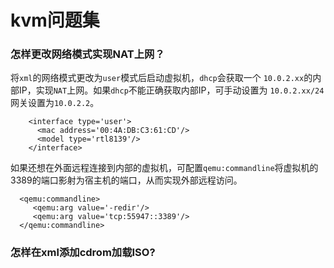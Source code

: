 # kvm问题集

### 怎样更改网络模式实现NAT上网？

将`xml`的网络模式更改为`user`模式后启动虚拟机，`dhcp`会获取一个 `10.0.2.xx`的内部IP，实现`NAT`上网。如果`dhcp`不能正确获取内部IP，可手动设置为 `10.0.2.xx/24`网关设置为`10.0.2.2`。

```
    <interface type='user'>
      <mac address='00:4A:DB:C3:61:CD'/>
      <model type='rtl8139'/>
    </interface>
```

如果还想在外面远程连接到内部的虚拟机，可配置`qemu:commandline`将虚拟机的3389的端口影射为宿主机的端口，从而实现外部远程访问。

```
  <qemu:commandline>
     <qemu:arg value='-redir'/>
     <qemu:arg value='tcp:55947::3389'/>
  </qemu:commandline>
```



### 怎样在xml添加cdrom加载ISO?

```

```

